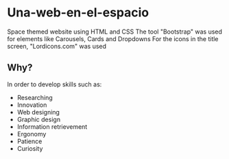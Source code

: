 # Una-web-en-el-espacio
Space themed website using HTML and CSS
The tool "Bootstrap" was used for elements like Carousels, Cards and Dropdowns
For the icons in the title screen, "Lordicons.com" was used

## Why?
In order to develop skills such as:
- Researching
- Innovation
- Web designing
- Graphic design
- Information retrievement
- Ergonomy
- Patience
- Curiosity
